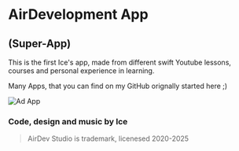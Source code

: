 # AirDevelopment App

## (Super-App)

This is the first Ice's app, made from different swift Youtube lessons, courses and personal experience in learning.

Many Apps, that you can find on my GitHub orignally started here ;)

![Ad App](https://github.com/user-attachments/assets/33592898-a90f-4c90-9328-3290f159ddfe)

### Code, design and music by Ice
> AirDev Studio is trademark, licenesed 2020-2025
